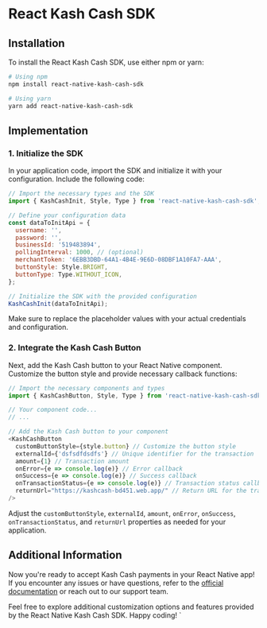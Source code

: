 # React Kash Cash SDK

## Installation

To install the React Kash Cash SDK, use either npm or yarn:

```bash
# Using npm
npm install react-native-kash-cash-sdk

# Using yarn
yarn add react-native-kash-cash-sdk
```

## Implementation

### 1. Initialize the SDK

In your application code, import the SDK and initialize it with your configuration. Include the following code:

```javascript
// Import the necessary types and the SDK
import { KashCashInit, Style, Type } from 'react-native-kash-cash-sdk';

// Define your configuration data
const dataToInitApi = {
  username: '',
  password: '',
  businessId: '519483894',
  pollingInterval: 1000, // (optional)
  merchantToken: '6EBB3DBD-64A1-4B4E-9E6D-08DBF1A10FA7-AAA',
  buttonStyle: Style.BRIGHT,
  buttonType: Type.WITHOUT_ICON,
};

// Initialize the SDK with the provided configuration
KashCashInit(dataToInitApi);
```

Make sure to replace the placeholder values with your actual credentials and configuration.

### 2. Integrate the Kash Cash Button

Next, add the Kash Cash button to your React Native component. Customize the button style and provide necessary callback functions:

```javascript
// Import the necessary components and types
import { KashCashButton, Style, Type } from 'react-native-kash-cash-sdk';

// Your component code...
// ...

// Add the Kash Cash button to your component
<KashCashButton
  customButtonStyle={style.button} // Customize the button style
  externalId={'dsfsdfdsdfs'} // Unique identifier for the transaction
  amount={1} // Transaction amount
  onError={e => console.log(e)} // Error callback
  onSuccess={e => console.log(e)} // Success callback
  onTransactionStatus={e => console.log(e)} // Transaction status callback
  returnUrl="https://kashcash-bd451.web.app/" // Return URL for the transaction
/>
```

Adjust the `customButtonStyle`, `externalId`, `amount`, `onError`, `onSuccess`, `onTransactionStatus`, and `returnUrl` properties as needed for your application.

## Additional Information

Now you're ready to accept Kash Cash payments in your React Native app! If you encounter any issues or have questions, refer to the [official documentation](https://example-documentation-link.com) or reach out to our support team.

Feel free to explore additional customization options and features provided by the React Native Kash Cash SDK. Happy coding!
`
